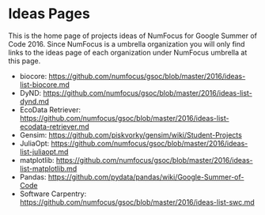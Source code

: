 # Ideas Pages

This is the home page of projects ideas of NumFocus for Google Summer of Code 2016.
Since NumFocus is a umbrella organization you will only find links to the ideas
page of each organization under NumFocus umbrella at this page.

- biocore: https://github.com/numfocus/gsoc/blob/master/2016/ideas-list-biocore.md
- DyND: https://github.com/numfocus/gsoc/blob/master/2016/ideas-list-dynd.md
- EcoData Retriever: https://github.com/numfocus/gsoc/blob/master/2016/ideas-list-ecodata-retriever.md
- Gensim: https://github.com/piskvorky/gensim/wiki/Student-Projects
- JuliaOpt: https://github.com/numfocus/gsoc/blob/master/2016/ideas-list-juliaopt.md
- matplotlib: https://github.com/numfocus/gsoc/blob/master/2016/ideas-list-matplotlib.md
- Pandas: https://github.com/pydata/pandas/wiki/Google-Summer-of-Code
- Software Carpentry: https://github.com/numfocus/gsoc/blob/master/2016/ideas-list-swc.md
